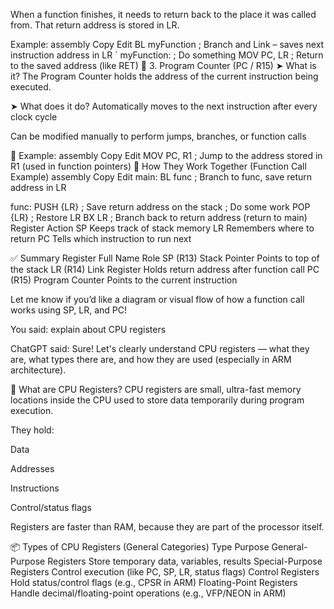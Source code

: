 When a function finishes, it needs to return back to the place it was called from. That return address is stored in LR.

Example:
assembly
Copy
Edit
BL myFunction   ; Branch and Link – saves next instruction address in LR
`
myFunction:
   ; Do something
   MOV PC, LR   ; Return to the saved address (like RET)
📌 3. Program Counter (PC / R15)
➤ What is it?
The Program Counter holds the address of the current instruction being executed.

➤ What does it do?
Automatically moves to the next instruction after every clock cycle

Can be modified manually to perform jumps, branches, or function calls

🧠 Example:
assembly
Copy
Edit
MOV PC, R1     ; Jump to the address stored in R1 (used in function pointers)
🔁 How They Work Together (Function Call Example)
assembly
Copy
Edit
main:
    BL func         ; Branch to func, save return address in LR

func:
    PUSH {LR}       ; Save return address on the stack
    ; Do some work
    POP {LR}        ; Restore LR
    BX LR           ; Branch back to return address (return to main)
Register	Action
SP	Keeps track of stack memory
LR	Remembers where to return
PC	Tells which instruction to run next

✅ Summary
Register	Full Name	Role
SP (R13)	Stack Pointer	Points to top of the stack
LR (R14)	Link Register	Holds return address after function call
PC (R15)	Program Counter	Points to the current instruction

Let me know if you’d like a diagram or visual flow of how a function call works using SP, LR, and PC!








You said:
explain about CPU registers


ChatGPT said:
Sure! Let's clearly understand CPU registers — what they are, what types there are, and how they are used (especially in ARM architecture).

🧠 What are CPU Registers?
CPU registers are small, ultra-fast memory locations inside the CPU used to store data temporarily during program execution.

They hold:

Data

Addresses

Instructions

Control/status flags

Registers are faster than RAM, because they are part of the processor itself.

📦 Types of CPU Registers (General Categories)
Type	Purpose
General-Purpose Registers	Store temporary data, variables, results
Special-Purpose Registers	Control execution (like PC, SP, LR, status flags)
Control Registers	Hold status/control flags (e.g., CPSR in ARM)
Floating-Point Registers	Handle decimal/floating-point operations (e.g., VFP/NEON in ARM)
